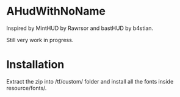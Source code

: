# AHudWithNoName
Inspired by MintHUD by Rawrsor and bastHUD by b4stian.

Still very work in progress.

# Installation
Extract the zip into /tf/custom/ folder and install all the fonts inside resource/fonts/.
